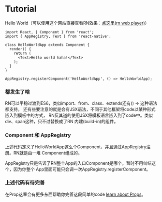 # Tutorial

Hello World（可以使用这个网站直接查看RN效果：[点这里(rn web player)](https://cdn.rawgit.com/dabbott/react-native-web-player/gh-v1.9.1/index.html)）
```
import React, { Component } from 'react';
import { AppRegistry, Text } from 'react-native';

class HelloWorldApp extends Component {
  render() {
    return (
      <Text>Hello world haha!</Text>
    );
  }
}

AppRegistry.registerComponent('HelloWorldApp', () => HelloWorldApp);
```

### 都发生了啥

RN可以平稳过渡到ES6，类似import、from、class、extends还有() => 这种语法都支持。
还有些要注意的就是会有JSX语法，不同于其他框架将code以某种形式嵌入到模板中的方式，
RN反其道的使用JSX将模板语言嵌入到了code中。类似div、span这种，只不过替换成了RN
内建(build-in)的组件。

### Component 和 AppRegistry

上述代码定义了HelloWorldApp这么个Component，并且通过AppRegistry注册。RN就是由一堆
Component组成的。

AppRegistry只是告诉了RN整个App的入口Component是哪个。暂时不用纠结这个，因为你整个
App里面可能只会调一次AppRegistry.registerComponent。

### 上述代码有待完善

在Prop这章会有更多东西帮助你完善这段简单的code [learn about Props](props.md)。